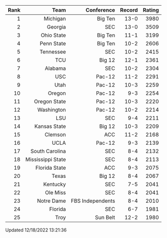 | Rank  | Team                 | Conference           | Record   | Rating |
| ---:  | ---:                 | ---:                 | ---:     | ---:   |
| 1     | Michigan             | Big Ten              | 13-0     | 3980   |
| 2     | Georgia              | SEC                  | 13-0     | 3509   |
| 3     | Ohio State           | Big Ten              | 11-1     | 3199   |
| 4     | Penn State           | Big Ten              | 10-2     | 2606   |
| 5     | Tennessee            | SEC                  | 10-2     | 2415   |
| 6     | TCU                  | Big 12               | 12-1     | 2361   |
| 7     | Alabama              | SEC                  | 10-2     | 2304   |
| 8     | USC                  | Pac-12               | 11-2     | 2291   |
| 9     | Utah                 | Pac-12               | 10-3     | 2259   |
| 10    | Oregon               | Pac-12               | 9-3      | 2254   |
| 11    | Oregon State         | Pac-12               | 10-3     | 2220   |
| 12    | Washington           | Pac-12               | 10-2     | 2214   |
| 13    | LSU                  | SEC                  | 9-4      | 2211   |
| 14    | Kansas State         | Big 12               | 10-3     | 2209   |
| 15    | Clemson              | ACC                  | 11-2     | 2168   |
| 16    | UCLA                 | Pac-12               | 9-3      | 2139   |
| 17    | South Carolina       | SEC                  | 8-4      | 2132   |
| 18    | Mississippi State    | SEC                  | 8-4      | 2113   |
| 19    | Florida State        | ACC                  | 9-3      | 2075   |
| 20    | Texas                | Big 12               | 8-4      | 2067   |
| 21    | Kentucky             | SEC                  | 7-5      | 2041   |
| 22    | Ole Miss             | SEC                  | 8-4      | 2041   |
| 23    | Notre Dame           | FBS Independents     | 8-4      | 2010   |
| 24    | Florida              | SEC                  | 6-7      | 1981   |
| 25    | Troy                 | Sun Belt             | 12-2     | 1980   |

Updated 12/18/2022 13:21:36
